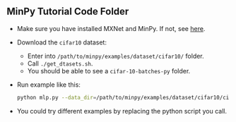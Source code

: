 MinPy Tutorial Code Folder
---------------------

* Make sure you have installed MXNet and MinPy. If not, see [here](https://minpy.readthedocs.io/en/latest/get-started/install.html).
* Download the `cifar10` dataset:
  - Enter into `/path/to/minpy/examples/dataset/cifar10/` folder.
  - Call `./get_dtasets.sh`.
  - You should be able to see a `cifar-10-batches-py` folder.
* Run example like this:

  ```bash
  python mlp.py --data_dir=/path/to/minpy/examples/dataset/cifar10/cifar-10-batches-py/
  ```
  
* You could try different examples by replacing the python script you call.
